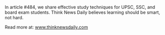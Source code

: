In article #484, we share effective study techniques for UPSC, SSC, and board exam students. Think News Daily believes learning should be smart, not hard.

Read more at: www.thinknewsdaily.com